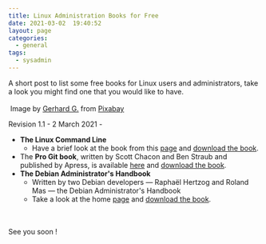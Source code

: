 ```yaml
---
title: Linux Administration Books for Free
date: 2021-03-02  19:40:52
layout: page
categories:
  - general
tags:
  - sysadmin
---
```

A short post to list some free books for Linux users and administrators, take a look you might find one that you would like to have.  
<br>
<img src="/assets/img/sadm_books.jpg" class="align-left" alt="">
Image by <a href="https://pixabay.com/users/blende12-201217/?utm_source=link-attribution&amp;utm_medium=referral&amp;utm_campaign=image&amp;utm_content=1659717">Gerhard G.</a> from <a href="https://pixabay.com/?utm_source=link-attribution&amp;utm_medium=referral&amp;utm_campaign=image&amp;utm_content=1659717">Pixabay</a>


Revision 1.1 - 2 March 2021 -

- **The Linux Command Line**
  - Have a brief look at the book from this [page](http://linuxcommand.org/tlcl.php) and [download the book](https://sourceforge.net/projects/linuxcommand/files/TLCL/19.01/TLCL-19.01.pdf/download).  
- The **Pro Git book**, written by Scott Chacon and Ben Straub and published by Apress, is available [here](https://git-scm.com/book/en/v2) and [download the book](https://github.com/progit/progit2/releases/download/2.1.295/progit.pdf).  
- **The Debian Administrator's Handbook**
  - Written by two Debian developers — Raphaël Hertzog and Roland Mas — the Debian Administrator's Handbook
  - Take a look at the home [page](https://debian-handbook.info/) and [download the book](http://debian-handbook.info/download/stable/debian-handbook.pdf).  

<br><br>
See you soon !
<br>